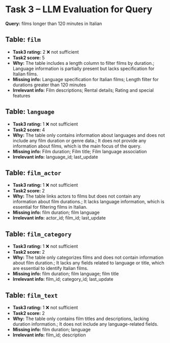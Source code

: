 # Task 3 – LLM Evaluation for Query

**Query:** films longer than 120 minutes in Italian


## Table: `film`
- **Task3 rating:** 2  ❌ not sufficient
- **Task2 score:** 5
- **Why:** The table includes a length column to filter films by duration.; Language information is partially present but lacks specification for Italian films.
- **Missing info:** Language specification for Italian films; Length filter for durations greater than 120 minutes
- **Irrelevant info:** Film descriptions; Rental details; Rating and special features

## Table: `language`
- **Task3 rating:** 1  ❌ not sufficient
- **Task2 score:** 4
- **Why:** The table only contains information about languages and does not include any film duration or genre data.; It does not provide any information about films, which is the main focus of the query.
- **Missing info:** Film duration; Film title; Film language association
- **Irrelevant info:** language_id; last_update

## Table: `film_actor`
- **Task3 rating:** 1  ❌ not sufficient
- **Task2 score:** 2
- **Why:** The table links actors to films but does not contain any information about film durations.; It lacks language information, which is essential for filtering films in Italian.
- **Missing info:** film duration; film language
- **Irrelevant info:** actor_id; film_id; last_update

## Table: `film_category`
- **Task3 rating:** 1  ❌ not sufficient
- **Task2 score:** 2
- **Why:** The table only categorizes films and does not contain information about film duration.; It lacks any fields related to language or title, which are essential to identify Italian films.
- **Missing info:** film duration; film language; film title
- **Irrelevant info:** film_id; category_id; last_update

## Table: `film_text`
- **Task3 rating:** 1  ❌ not sufficient
- **Task2 score:** 2
- **Why:** The table only contains film titles and descriptions, lacking duration information.; It does not include any language-related fields.
- **Missing info:** film duration; language
- **Irrelevant info:** film_id; description
